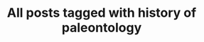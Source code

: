 ---
layout: tag
title: "All posts tagged with history of paleontology"
permalink: /weblog/tags/history-of-paleontology/
taxonomy: history of paleontology
---